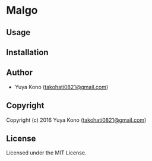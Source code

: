 # Malgo


## Usage

## Installation

## Author

* Yuya Kono (takohati0821@gmail.com)

## Copyright

Copyright (c) 2016 Yuya Kono (takohati0821@gmail.com)

## License

Licensed under the MIT License.

